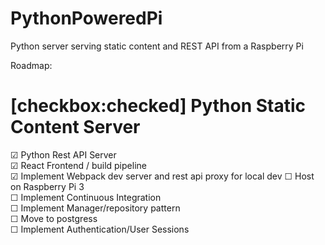 # PythonPoweredPi
Python server serving static content and REST API from a Raspberry Pi

Roadmap:  
# [checkbox:checked] Python Static Content Server  
☑ Python Rest API Server  
☑ React Frontend / build pipeline  
☑ Implement Webpack dev server and rest api proxy for local dev
☐ Host on Raspberry Pi 3  
☐ Implement Continuous Integration  
☐ Implement Manager/repository pattern  
☐ Move to postgress  
☐ Implement Authentication/User Sessions  
